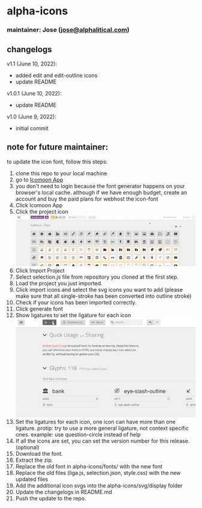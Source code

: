 # alpha-icons

### maintainer: Jose (jose@alphalitical.com)

## changelogs

v1.1 (June 10, 2022):
- added edit and edit-outline icons
- update README

v1.0.1 (June 10, 2022):
- update README

v1.0 (June 9, 2022):
- initial commit


## note for future maintainer:

to update the icon font, follow this steps:
1. clone this repo to your local machine
2. go to [Icomoon App](https://icomoon.io)
3. you don't need to login because the font generator happens on your browser's local cache. although if we have enough budget, create an account and buy the paid plans for webhost the icon-font
4. Click Icomoon App
5. Click the project icon <img src="./readme-sources/go-to-project-list.gif"/>
6. Click Import Project
7. Select selection.js file from repository you cloned at the first step.
8. Load the project you just imported.
9. Click import icons and select the svg icons you want to add (please make sure that all single-stroke has been converted into outline stroke)
10. Check if your icons has been imported correctly.
11. Click generate font
12. Show ligatures to set the ligature for each icon <img src="./readme-sources/enable-ligatures.gif"/>
13. Set the ligatures for each icon, one icon can have more than one ligature. protip: try to use a more general ligature, not context specific ones. example: use question-circle instead of help
14. If all the icons are set, you can set the version number for this release. (optional)
15. Download the font.
16. Extract the zip.
17. Replace the old font in alpha-icons/fonts/ with the new font
18. Replace the old files (liga.js, selection.json, style.css) with the new updated files
19. Add the additional icon svgs into the alpha-icons/svg/display folder
20. Update the changelogs in README.md
21. Push the update to the repo.
